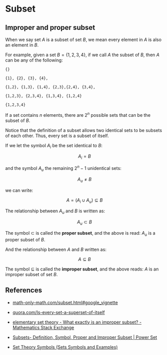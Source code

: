 # Subset



## Improper and proper subset 

When we say set $A$ is a subset of set $B$, we mean every element in $A$ is also an element in $B$.

For example, given a set $B = \lbrace 1,2,3,4 \rbrace$, if we call $A$ the subset of $B$, then $A$ can be any of the following: 

``` 
{} 

{1}, {2}, {3}, {4},

{1,2}, {1,3}, {1,4}, {2,3},{2,4}, {3,4},

{1,2,3}, {2,3,4}, {1,3,4}, {1,2,4}

{1,2,3,4}
```



If a set contains $n$ elements, there are $2^n$ possible sets that can be the subset of $B$. 

Notice that the definition of a subset allows two identical sets to be subsets of each other. Thus, every set is a subset of itself. 

If we let the symbol $A_i$ be the set identical to $B$:

$$
A_i = B
$$

and the symbol $A_u$ the remaining $2^n - 1$ unidentical sets: 

$$
A_u \neq B
$$

we can write: 

$$
A = (A_i \cup A_u) \subseteq B
$$

The relationship between $A_u$ and $B$ is written as:

$$
A_u \subset B
$$

The symbol $\subset$ is called the **proper subset**, and the above is read: $A_u$ is a proper subset of $B$. 

And the relationship between $A$ and $B$ written as:

$$
A \subseteq B
$$

The symbol $\subseteq$ is called the **improper subset**, and the above reads: $A$ is an improper subset of set $B$. 
					
## References 

- [math-only-math.com/subset.html#google_vignette](https://www.math-only-math.com/subset.html#google_vignette)
- [quora.com/Is-every-set-a-superset-of-itself](https://www.quora.com/Is-every-set-a-superset-of-itself)
- [elementary set theory - What exactly is an improper subset? - Mathematics Stack Exchange](https://math.stackexchange.com/questions/2370884/what-exactly-is-an-improper-subset) 

- [Subsets- Definition, Symbol, Proper and Improper Subset | Power Set](https://byjus.com/maths/subsets/)
-  [Set Theory Symbols (Sets Symbols and Examples)](https://byjus.com/maths/set-theory-symbols/) 
